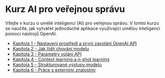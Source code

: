 # Kurz AI pro veřejnou správu

Vítejte v kurzu o umělé inteligenci (AI) pro veřejnou správu.
V tomto kurzu se naučíte, jak vytvářet jednoduché aplikace využívající umělou inteligenci pomocí nástrojů OpenAI.  

* [Kapitola 1 - Nastavení prostředí a první zavolání OpenAI API](kapitola-01/README.md)  
* [Kapitola 2 - Jak řídit chování modelu](kapitola-02/README.md)  
* [Kapitola 3 - Parametry volání API](kapitola-03/README.md)  
* [Kapitola 4 - Context learning a n-shot learning](kapitola-04/README.md)  
* [Kapitola 5 - Strukturované výstupy modelu](kapitola-05/README.md)  
* [Kapitola 6 - Práce s externími znalostmi](kapitola-06/README.md)  